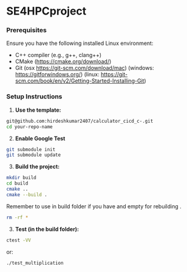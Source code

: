 # SE4HPCproject


### Prerequisites
Ensure you have the following installed Linux environment:
- C++ compiler (e.g., g++, clang++)
- CMake (https://cmake.org/download/)
- Git (osx https://git-scm.com/download/mac) (windows: https://gitforwindows.org/) (linux: https://git-scm.com/book/en/v2/Getting-Started-Installing-Git)


### Setup Instructions

1. **Use the template:**
```sh
git@github.com:hirdeshkumar2407/calculator_cicd_c-.git
cd your-repo-name
```

2. **Enable Google Test**
```sh
git submodule init
git submodule update
```
   
3. **Build the project:**
```sh
mkdir build
cd build
cmake ..
cmake --build .
```
Remember to use in build folder if you have and empty for rebuilding  .

```sh
rm -rf * 
```
3. **Test (in the build folder):**

```sh
ctest -VV
```
or:
```sh
./test_multiplication
```


